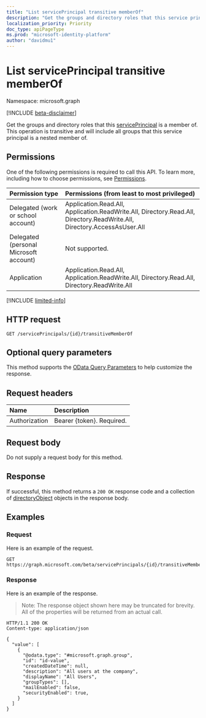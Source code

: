 ```yaml
---
title: "List servicePrincipal transitive memberOf"
description: "Get the groups and directory roles that this service principal is a member of."
localization_priority: Priority
doc_type: apiPageType
ms.prod: "microsoft-identity-platform"
author: "davidmu1"
---
```


# List servicePrincipal transitive memberOf

Namespace: microsoft.graph

[!INCLUDE [beta-disclaimer](../../includes/beta-disclaimer.md)]

Get the groups and directory roles that this [servicePrincipal](../resources/serviceprincipal.md) is a member of. This operation is transitive and will include all groups that this service principal is a nested member of.

## Permissions
One of the following permissions is required to call this API. To learn more, including how to choose permissions, see [Permissions](/graph/permissions-reference).

|Permission type      | Permissions (from least to most privileged)              |
|:--------------------|:---------------------------------------------------------|
|Delegated (work or school account) | Application.Read.All, Application.ReadWrite.All, Directory.Read.All, Directory.ReadWrite.All, Directory.AccessAsUser.All    |
|Delegated (personal Microsoft account) | Not supported.    |
|Application | Application.Read.All, Application.ReadWrite.All, Directory.Read.All, Directory.ReadWrite.All |

[!INCLUDE [limited-info](../../includes/limited-info.md)]

## HTTP request
<!-- { "blockType": "ignored" } -->
```http
GET /servicePrincipals/{id}/transitiveMemberOf
```
## Optional query parameters
This method supports the [OData Query Parameters](https://developer.microsoft.com/graph/docs/concepts/query_parameters) to help customize the response.

## Request headers
| Name           | Description                |
|:---------------|:---------------------------|
| Authorization  | Bearer {token}. Required.  |

## Request body
Do not supply a request body for this method.

## Response

If successful, this method returns a `200 OK` response code and a collection of [directoryObject](../resources/directoryobject.md) objects in the response body.

## Examples

### Request

Here is an example of the request.

<!-- {
  "blockType": "request",
  "name": "get_serviceprincipal_tranitivememberof"
}-->
```http
GET https://graph.microsoft.com/beta/servicePrincipals/{id}/transitiveMemberOf
```

### Response

Here is an example of the response. 

> Note: The response object shown here may be truncated for brevity. All of the properties will be returned from an actual call.
<!-- {
  "blockType": "response",
  "truncated": true,
  "@odata.type": "microsoft.graph.directoryObject",
  "isCollection": true
} -->
```http
HTTP/1.1 200 OK
Content-type: application/json

{
  "value": [
    {
      "@odata.type": "#microsoft.graph.group",
      "id": "id-value",
      "createdDateTime": null,
      "description": "All users at the company",
      "displayName": "All Users",
      "groupTypes": [],
      "mailEnabled": false,
      "securityEnabled": true,
    }
  ]
}
```

<!-- uuid: 8fcb5dbc-d5aa-4681-8e31-b001d5168d79
2015-10-25 14:57:30 UTC -->
<!--
{
  "type": "#page.annotation",
  "description": "List servicePrincipal transitiveMemberOf",
  "keywords": "",
  "section": "documentation",
  "tocPath": "",
  "suppressions": [
  ]
}
-->
